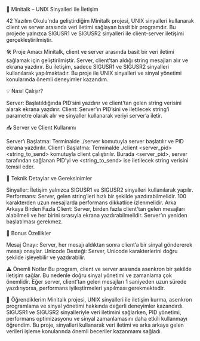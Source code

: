 📡 Minitalk – UNIX Sinyalleri ile İletişim

42 Yazılım Okulu'nda geliştirdiğim Minitalk projesi, UNIX sinyalleri kullanarak client ve server arasında veri iletimi sağlayan basit bir programdır. Bu projede yalnızca SIGUSR1 ve SIGUSR2 sinyalleri ile client-server iletişimi gerçekleştirilmiştir.


🛠 Proje Amacı
Minitalk, client ve server arasında basit bir veri iletimi sağlamak için geliştirilmiştir. Server, client'tan aldığı string mesajları alır ve ekrana yazdırır. Bu iletişim, sadece SIGUSR1 ve SIGUSR2 sinyalleri kullanılarak yapılmaktadır. Bu proje ile UNIX sinyalleri ve sinyal yönetimi konularında önemli deneyimler kazandım.


💡 Nasıl Çalışır?

Server: Başlatıldığında PID’sini yazdırır ve client’tan gelen string verisini alarak ekrana yazdırır.
Client: Server’ın PID’sini ve iletilecek string’i parametre olarak alır ve sinyaller kullanarak veriyi server’a iletir.


📥 Server ve Client Kullanımı

Server’ı Başlatma: Terminalde ./server komutuyla server başlatılır ve PID ekrana yazdırılır.
Client’ı Başlatma: Terminalde ./client <server_pid> <string_to_send> komutuyla client çalıştırılır. Burada <server_pid>, server tarafından sağlanan PID’yi ve <string_to_send> ise iletilecek string verisini temsil eder.


🔧 Teknik Detaylar ve Gereksinimler

Sinyaller: İletişim yalnızca SIGUSR1 ve SIGUSR2 sinyalleri kullanılarak yapılır.
Performans: Server, gelen string’leri hızlı bir şekilde yazdırabilmelidir. 100 karakterden uzun mesajlarda performans dikkatlice izlenmelidir.
Arka Arkaya Birden Fazla Client: Server, birden fazla client'tan gelen mesajları alabilmeli ve her birini sırasıyla ekrana yazdırabilmelidir. Server’ın yeniden başlatılması gerekmez.


🎯 Bonus Özellikler

Mesaj Onayı: Server, her mesajı aldıktan sonra client’a bir sinyal göndererek mesajı onaylar.
Unicode Desteği: Server, Unicode karakterlerini doğru şekilde işleyebilir ve yazdırabilir.


⚠️ Önemli Notlar
Bu program, client ve server arasında asenkron bir şekilde iletişim sağlar. Bu nedenle doğru sinyal yönetimi ve zamanlama çok önemlidir. Eğer server, client’tan gelen mesajları 1 saniyeden uzun sürede yazdırıyorsa, performans iyileştirmeleri yapılması gerekmektedir.


🎯 Öğrendiklerim
Minitalk projesi, UNIX sinyalleri ile iletişim kurma, asenkron programlama ve sinyal yönetimi hakkında değerli deneyimler kazandırdı. SIGUSR1 ve SIGUSR2 sinyalleriyle veri iletimini sağlarken, PID yönetimi, performans optimizasyonu ve sinyal zamanlamasını daha etkili kullanmayı öğrendim. Bu proje, sinyalleri kullanarak veri iletimi ve arka arkaya gelen verileri işleme konularında önemli beceriler kazanmamı sağladı.
